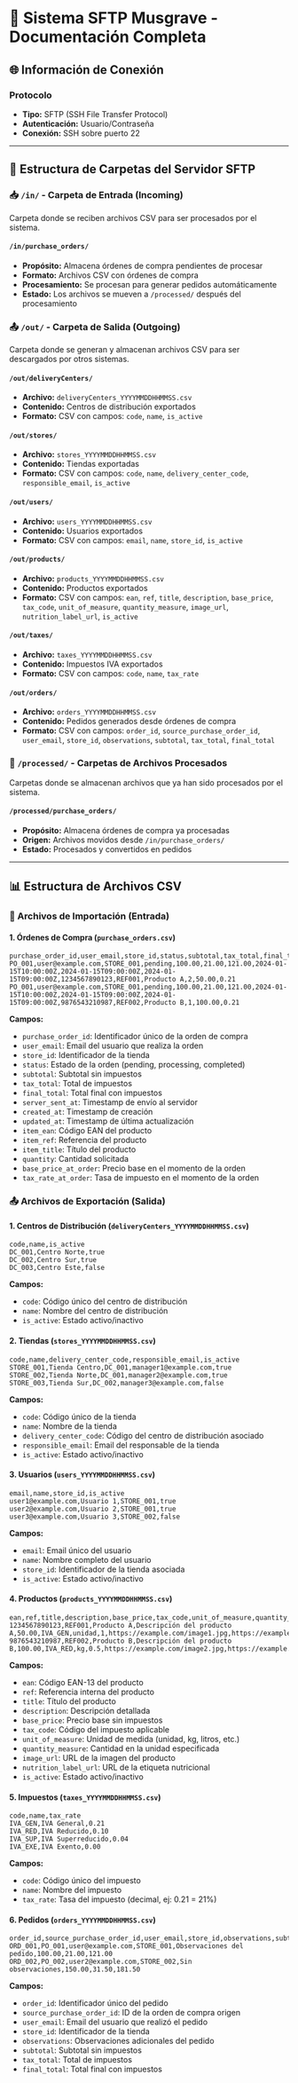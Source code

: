 # 📁 Sistema SFTP Musgrave - Documentación Completa

## 🌐 Información de Conexión

### **Protocolo**
- **Tipo:** SFTP (SSH File Transfer Protocol)
- **Autenticación:** Usuario/Contraseña
- **Conexión:** SSH sobre puerto 22

---

## 📂 Estructura de Carpetas del Servidor SFTP

### **📥 `/in/` - Carpeta de Entrada (Incoming)**
Carpeta donde se reciben archivos CSV para ser procesados por el sistema.

#### **`/in/purchase_orders/`**
- **Propósito:** Almacena órdenes de compra pendientes de procesar
- **Formato:** Archivos CSV con órdenes de compra
- **Procesamiento:** Se procesan para generar pedidos automáticamente
- **Estado:** Los archivos se mueven a `/processed/` después del procesamiento

### **📤 `/out/` - Carpeta de Salida (Outgoing)**
Carpeta donde se generan y almacenan archivos CSV para ser descargados por otros sistemas.

#### **`/out/deliveryCenters/`**
- **Archivo:** `deliveryCenters_YYYYMMDDHHMMSS.csv`
- **Contenido:** Centros de distribución exportados
- **Formato:** CSV con campos: `code`, `name`, `is_active`

#### **`/out/stores/`**
- **Archivo:** `stores_YYYYMMDDHHMMSS.csv`
- **Contenido:** Tiendas exportadas
- **Formato:** CSV con campos: `code`, `name`, `delivery_center_code`, `responsible_email`, `is_active`

#### **`/out/users/`**
- **Archivo:** `users_YYYYMMDDHHMMSS.csv`
- **Contenido:** Usuarios exportados
- **Formato:** CSV con campos: `email`, `name`, `store_id`, `is_active`

#### **`/out/products/`**
- **Archivo:** `products_YYYYMMDDHHMMSS.csv`
- **Contenido:** Productos exportados
- **Formato:** CSV con campos: `ean`, `ref`, `title`, `description`, `base_price`, `tax_code`, `unit_of_measure`, `quantity_measure`, `image_url`, `nutrition_label_url`, `is_active`

#### **`/out/taxes/`**
- **Archivo:** `taxes_YYYYMMDDHHMMSS.csv`
- **Contenido:** Impuestos IVA exportados
- **Formato:** CSV con campos: `code`, `name`, `tax_rate`

#### **`/out/orders/`**
- **Archivo:** `orders_YYYYMMDDHHMMSS.csv`
- **Contenido:** Pedidos generados desde órdenes de compra
- **Formato:** CSV con campos: `order_id`, `source_purchase_order_id`, `user_email`, `store_id`, `observations`, `subtotal`, `tax_total`, `final_total`

### **🔄 `/processed/` - Carpetas de Archivos Procesados**
Carpetas donde se almacenan archivos que ya han sido procesados por el sistema.

#### **`/processed/purchase_orders/`**
- **Propósito:** Almacena órdenes de compra ya procesadas
- **Origen:** Archivos movidos desde `/in/purchase_orders/`
- **Estado:** Procesados y convertidos en pedidos

---

## 📊 Estructura de Archivos CSV

### **🔄 Archivos de Importación (Entrada)**

#### **1. Órdenes de Compra (`purchase_orders.csv`)**
```csv
purchase_order_id,user_email,store_id,status,subtotal,tax_total,final_total,server_sent_at,created_at,updated_at,item_ean,item_ref,item_title,quantity,base_price_at_order,tax_rate_at_order
PO_001,user@example.com,STORE_001,pending,100.00,21.00,121.00,2024-01-15T10:00:00Z,2024-01-15T09:00:00Z,2024-01-15T09:00:00Z,1234567890123,REF001,Producto A,2,50.00,0.21
PO_001,user@example.com,STORE_001,pending,100.00,21.00,121.00,2024-01-15T10:00:00Z,2024-01-15T09:00:00Z,2024-01-15T09:00:00Z,9876543210987,REF002,Producto B,1,100.00,0.21
```

**Campos:**
- `purchase_order_id`: Identificador único de la orden de compra
- `user_email`: Email del usuario que realiza la orden
- `store_id`: Identificador de la tienda
- `status`: Estado de la orden (pending, processing, completed)
- `subtotal`: Subtotal sin impuestos
- `tax_total`: Total de impuestos
- `final_total`: Total final con impuestos
- `server_sent_at`: Timestamp de envío al servidor
- `created_at`: Timestamp de creación
- `updated_at`: Timestamp de última actualización
- `item_ean`: Código EAN del producto
- `item_ref`: Referencia del producto
- `item_title`: Título del producto
- `quantity`: Cantidad solicitada
- `base_price_at_order`: Precio base en el momento de la orden
- `tax_rate_at_order`: Tasa de impuesto en el momento de la orden

### **📤 Archivos de Exportación (Salida)**

#### **1. Centros de Distribución (`deliveryCenters_YYYYMMDDHHMMSS.csv`)**
```csv
code,name,is_active
DC_001,Centro Norte,true
DC_002,Centro Sur,true
DC_003,Centro Este,false
```

**Campos:**
- `code`: Código único del centro de distribución
- `name`: Nombre del centro de distribución
- `is_active`: Estado activo/inactivo

#### **2. Tiendas (`stores_YYYYMMDDHHMMSS.csv`)**
```csv
code,name,delivery_center_code,responsible_email,is_active
STORE_001,Tienda Centro,DC_001,manager1@example.com,true
STORE_002,Tienda Norte,DC_001,manager2@example.com,true
STORE_003,Tienda Sur,DC_002,manager3@example.com,false
```

**Campos:**
- `code`: Código único de la tienda
- `name`: Nombre de la tienda
- `delivery_center_code`: Código del centro de distribución asociado
- `responsible_email`: Email del responsable de la tienda
- `is_active`: Estado activo/inactivo

#### **3. Usuarios (`users_YYYYMMDDHHMMSS.csv`)**
```csv
email,name,store_id,is_active
user1@example.com,Usuario 1,STORE_001,true
user2@example.com,Usuario 2,STORE_001,true
user3@example.com,Usuario 3,STORE_002,false
```

**Campos:**
- `email`: Email único del usuario
- `name`: Nombre completo del usuario
- `store_id`: Identificador de la tienda asociada
- `is_active`: Estado activo/inactivo

#### **4. Productos (`products_YYYYMMDDHHMMSS.csv`)**
```csv
ean,ref,title,description,base_price,tax_code,unit_of_measure,quantity_measure,image_url,nutrition_label_url,is_active
1234567890123,REF001,Producto A,Descripción del producto A,50.00,IVA_GEN,unidad,1,https://example.com/image1.jpg,https://example.com/nutrition1.jpg,true
9876543210987,REF002,Producto B,Descripción del producto B,100.00,IVA_RED,kg,0.5,https://example.com/image2.jpg,https://example.com/nutrition2.jpg,true
```

**Campos:**
- `ean`: Código EAN-13 del producto
- `ref`: Referencia interna del producto
- `title`: Título del producto
- `description`: Descripción detallada
- `base_price`: Precio base sin impuestos
- `tax_code`: Código del impuesto aplicable
- `unit_of_measure`: Unidad de medida (unidad, kg, litros, etc.)
- `quantity_measure`: Cantidad en la unidad especificada
- `image_url`: URL de la imagen del producto
- `nutrition_label_url`: URL de la etiqueta nutricional
- `is_active`: Estado activo/inactivo

#### **5. Impuestos (`taxes_YYYYMMDDHHMMSS.csv`)**
```csv
code,name,tax_rate
IVA_GEN,IVA General,0.21
IVA_RED,IVA Reducido,0.10
IVA_SUP,IVA Superreducido,0.04
IVA_EXE,IVA Exento,0.00
```

**Campos:**
- `code`: Código único del impuesto
- `name`: Nombre del impuesto
- `tax_rate`: Tasa del impuesto (decimal, ej: 0.21 = 21%)

#### **6. Pedidos (`orders_YYYYMMDDHHMMSS.csv`)**
```csv
order_id,source_purchase_order_id,user_email,store_id,observations,subtotal,tax_total,final_total
ORD_001,PO_001,user@example.com,STORE_001,Observaciones del pedido,100.00,21.00,121.00
ORD_002,PO_002,user2@example.com,STORE_002,Sin observaciones,150.00,31.50,181.50
```

**Campos:**
- `order_id`: Identificador único del pedido
- `source_purchase_order_id`: ID de la orden de compra origen
- `user_email`: Email del usuario que realizó el pedido
- `store_id`: Identificador de la tienda
- `observations`: Observaciones adicionales del pedido
- `subtotal`: Subtotal sin impuestos
- `tax_total`: Total de impuestos
- `final_total`: Total final con impuestos

